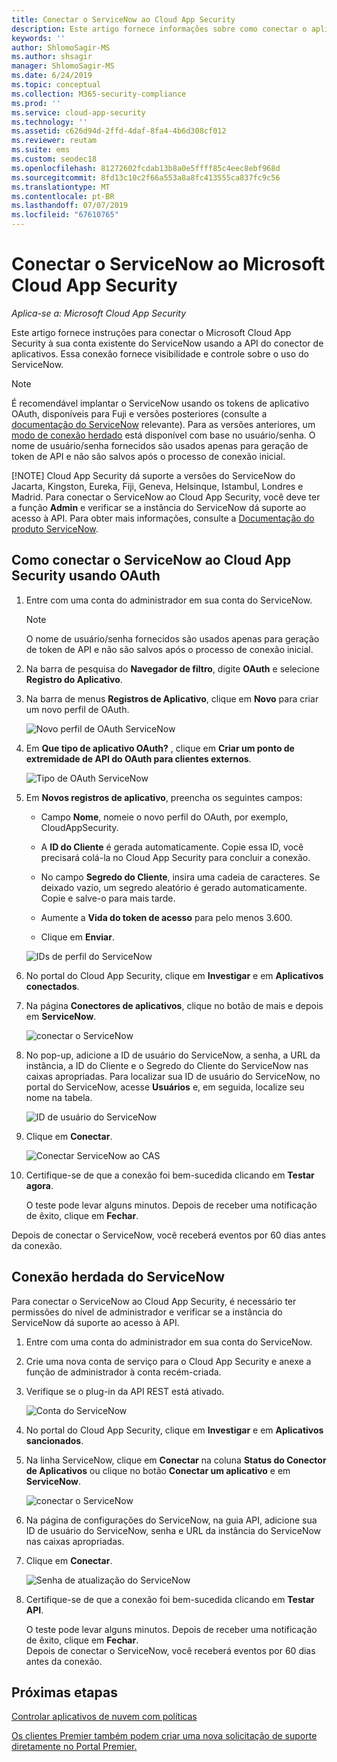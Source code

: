 ```yaml
---
title: Conectar o ServiceNow ao Cloud App Security
description: Este artigo fornece informações sobre como conectar o aplicativo ServiceNow ao Cloud App Security usando o conector de API para obter visibilidade e controle sobre o uso.
keywords: ''
author: ShlomoSagir-MS
ms.author: shsagir
manager: ShlomoSagir-MS
ms.date: 6/24/2019
ms.topic: conceptual
ms.collection: M365-security-compliance
ms.prod: ''
ms.service: cloud-app-security
ms.technology: ''
ms.assetid: c626d94d-2ffd-4daf-8fa4-4b6d308cf012
ms.reviewer: reutam
ms.suite: ems
ms.custom: seodec18
ms.openlocfilehash: 81272602fcdab13b8a0e5ffff85c4eec8ebf968d
ms.sourcegitcommit: 8fd13c10c2f66a553a8a8fc413555ca837fc9c56
ms.translationtype: MT
ms.contentlocale: pt-BR
ms.lasthandoff: 07/07/2019
ms.locfileid: "67610765"
---
```

# <a name="connect-servicenow-to-microsoft-cloud-app-security"></a>Conectar o ServiceNow ao Microsoft Cloud App Security

*Aplica-se a: Microsoft Cloud App Security*

Este artigo fornece instruções para conectar o Microsoft Cloud App Security à sua conta existente do ServiceNow usando a API do conector de aplicativos. Essa conexão fornece visibilidade e controle sobre o uso do ServiceNow.

> [!NOTE]
>  É recomendável implantar o ServiceNow usando os tokens de aplicativo OAuth, disponíveis para Fuji e versões posteriores (consulte a [documentação do ServiceNow](https://wiki.servicenow.com/index.php?title=OAuth_Applications#gsc.tab=0) relevante). Para as versões anteriores, um [modo de conexão herdado](#legacy-servicenow-connection) está disponível com base no usuário/senha. O nome de usuário/senha fornecidos são usados apenas para geração de token de API e não são salvos após o processo de conexão inicial.
> 
> [!NOTE]
>  Cloud App Security dá suporte a versões do ServiceNow do Jacarta, Kingston, Eureka, Fiji, Geneva, Helsinque, Istambul, Londres e Madrid. Para conectar o ServiceNow ao Cloud App Security, você deve ter a função **Admin** e verificar se a instância do ServiceNow dá suporte ao acesso à API.  Para obter mais informações, consulte a [Documentação do produto ServiceNow](https://wiki.servicenow.com/index.php?title=Base_System_Roles#gsc.tab=0).
  
## <a name="how-to-connect-servicenow-to-cloud-app-security-using-oauth"></a>Como conectar o ServiceNow ao Cloud App Security usando OAuth
  
  
1. Entre com uma conta do administrador em sua conta do ServiceNow.  
 
   > [!NOTE]
   >  O nome de usuário/senha fornecidos são usados apenas para geração de token de API e não são salvos após o processo de conexão inicial.

2. Na barra de pesquisa do **Navegador de filtro**, digite **OAuth** e selecione **Registro do Aplicativo**.

3. Na barra de menus **Registros de Aplicativo**, clique em **Novo** para criar um novo perfil de OAuth.

   ![Novo perfil de OAuth ServiceNow](./media/servicenow-app-registry.png)

4. Em **Que tipo de aplicativo OAuth?** , clique em **Criar um ponto de extremidade de API do OAuth para clientes externos**.

   ![Tipo de OAuth ServiceNow](./media/servicenow-oauth-app-type.png)

5. Em **Novos registros de aplicativo**, preencha os seguintes campos:
    
    - Campo **Nome**, nomeie o novo perfil do OAuth, por exemplo, CloudAppSecurity. 
    
    - A **ID do Cliente** é gerada automaticamente. Copie essa ID, você precisará colá-la no Cloud App Security para concluir a conexão.
    
    - No campo **Segredo do Cliente**, insira uma cadeia de caracteres. Se deixado vazio, um segredo aleatório é gerado automaticamente. Copie e salve-o para mais tarde. 
    
    - Aumente a **Vida do token de acesso** para pelo menos 3.600.
    
    - Clique em **Enviar**.

   ![IDs de perfil do ServiceNow](./media/servicenow-profile-ids.png)

6. No portal do Cloud App Security, clique em **Investigar** e em **Aplicativos conectados**.  
  
7. Na página **Conectores de aplicativos**, clique no botão de mais e depois em **ServiceNow**.  
  
    ![conectar o ServiceNow](./media/connect-servicenow.png "conectar o ServiceNow")  
  
8. No pop-up, adicione a ID de usuário do ServiceNow, a senha, a URL da instância, a ID do Cliente e o Segredo do Cliente do ServiceNow nas caixas apropriadas. Para localizar sua ID de usuário do ServiceNow, no portal do ServiceNow, acesse **Usuários** e, em seguida, localize seu nome na tabela.

   ![ID de usuário do ServiceNow](./media/servicenow-userid.png)
  
9. Clique em **Conectar**.  
  
    ![Conectar ServiceNow ao CAS](./media/servicenow-portal-connect.png "Conectar ServiceNow no portal")  
  
10. Certifique-se de que a conexão foi bem-sucedida clicando em **Testar agora**.  
  
    O teste pode levar alguns minutos. Depois de receber uma notificação de êxito, clique em **Fechar**.  
  
Depois de conectar o ServiceNow, você receberá eventos por 60 dias antes da conexão.
  
## <a name="legacy-servicenow-connection"></a>Conexão herdada do ServiceNow

Para conectar o ServiceNow ao Cloud App Security, é necessário ter permissões do nível de administrador e verificar se a instância do ServiceNow dá suporte ao acesso à API.   

1. Entre com uma conta do administrador em sua conta do ServiceNow.   

2. Crie uma nova conta de serviço para o Cloud App Security e anexe a função de administrador à conta recém-criada.   

3. Verifique se o plug-in da API REST está ativado.   

   ![Conta do ServiceNow](./media/servicenow-account.png "Conta do ServiceNow")   

4. No portal do Cloud App Security, clique em **Investigar** e em **Aplicativos sancionados**.   

5. Na linha ServiceNow, clique em **Conectar** na coluna **Status do Conector de Aplicativos** ou clique no botão **Conectar um aplicativo** e em **ServiceNow**.   

   ![conectar o ServiceNow](./media/connect-servicenow.png "conectar o ServiceNow")   

6. Na página de configurações do ServiceNow, na guia API, adicione sua ID de usuário do ServiceNow, senha e URL da instância do ServiceNow nas caixas apropriadas.   

7. Clique em **Conectar**.   

   ![Senha de atualização do ServiceNow](./media/servicenow-update-password.png "Senha de atualização do ServiceNow")   

8. Certifique-se de que a conexão foi bem-sucedida clicando em **Testar API**.   
  
   O teste pode levar alguns minutos. Depois de receber uma notificação de êxito, clique em **Fechar**.    
   Depois de conectar o ServiceNow, você receberá eventos por 60 dias antes da conexão. 


## <a name="next-steps"></a>Próximas etapas 
[Controlar aplicativos de nuvem com políticas](control-cloud-apps-with-policies.md)   

[Os clientes Premier também podem criar uma nova solicitação de suporte diretamente no Portal Premier.](https://premier.microsoft.com/)  
  
